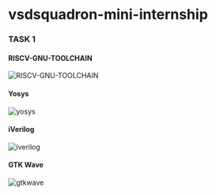 # vsdsquadron-mini-internship

### TASK 1

#### RISCV-GNU-TOOLCHAIN
![RISCV-GNU-TOOLCHAIN](https://github.com/mdmoinuddin5c/vsdsquadron-mini-internship/assets/85515189/1e5cb017-f00b-4b92-b7e5-316629ab3096)

#### Yosys

![yosys](https://github.com/mdmoinuddin5c/vsdsquadron-mini-internship/assets/85515189/48af8fdb-825e-48f6-8a9e-1f51e9c858b8)


#### iVerilog
![iverilog](https://github.com/mdmoinuddin5c/vsdsquadron-mini-internship/assets/85515189/1f1a0145-b975-45c8-b833-80c622a4d72b)


#### GTK Wave
![gtkwave](https://github.com/mdmoinuddin5c/vsdsquadron-mini-internship/assets/85515189/7c9c0b93-1891-48f5-89f9-b7215d25a85c)
